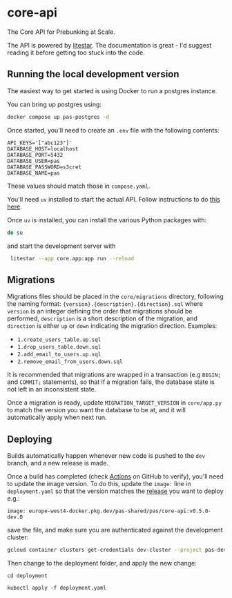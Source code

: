 # core-api
The Core API for Prebunking at Scale.

The API is powered by [litestar](https://docs.litestar.dev/2/index.html). The documentation is great - I'd suggest reading it before getting too stuck into the code.

## Running the local development version
The easiest way to get started is using Docker to run a postgres instance.

You can bring up postgres using:
```bash
docker compose up pas-postgres -d
```
Once started, you'll need to create an `.env` file with the following contents:
```
API_KEYS='["abc123"]'
DATABASE_HOST=localhost
DATABASE_PORT=5432
DATABASE_USER=pas
DATABASE_PASSWORD=s3cret
DATABASE_NAME=pas
```
These values should match those in `compose.yaml`.

You'll need `uv` installed to start the actual API. Follow instructions to do [this here](https://docs.astral.sh/uv/getting-started/installation/).

Once `uv` is installed, you can install the various Python packages with:
```bash
do su
```

and start the development server with
```bash
 litestar --app core.app:app run --reload
```

## Migrations
Migrations files should be placed in the `core/migrations` directory, following the naming
format:
    `{version}.{description}.{direction}.sql`
where `version` is an integer defining the order that migrations should be performed,
`description` is a short description of the migration, and `direction` is either `up`
or `down` indicating the migration direction. Examples:
  - `1.create_users_table.up.sql`
  - `1.drop_users_table.down.sql`
  - `2.add_email_to_users.up.sql`
  - `2.remove_email_from_users.down.sql`

It is recommended that migrations are wrapped in a transaction (e.g `BEGIN;` and `COMMIT;` statements), so that if a migration fails, the database state is not left
in an inconsistent state.

Once a migration is ready, update `MIGRATION_TARGET_VERSION` in `core/app.py` to match the version you want the database to be at, and it will automatically apply when next run.

## Deploying
Builds automatically happen whenever new code is pushed to the `dev` branch, and a new release is made.

Once a build has completed (check [Actions](https://github.com/Prebunking-at-Scale/core-api/actions) on GitHub to verify), you'll need to update the image version. To do this,
update the `image:` line in `deployment.yaml` so that the version matches the [release](https://github.com/Prebunking-at-Scale/core-api/releases) you want to deploy e.g.:

```
image: europe-west4-docker.pkg.dev/pas-shared/pas/core-api:v0.5.0-dev.0
```
save the file, and make sure you are authenticated against the development cluster:

```bash
gcloud container clusters get-credentials dev-cluster --project pas-development-1 --location europe-west4-b
```

Then change to the deployment folder, and apply the new change:
```
cd deployment

kubectl apply -f deployment.yaml
```
